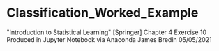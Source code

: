 # Classification_Worked_Example
"Introduction to Statistical Learning" [Springer] Chapter 4 Exercise 10
Produced in Jupyter Notebook via Anaconda
James Bredin
05/05/2021
